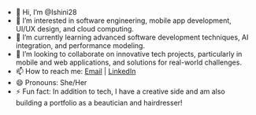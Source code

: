 - 👋 Hi, I’m @Ishini28
- 👀 I’m interested in software engineering, mobile app development, UI/UX design, and cloud computing.
- 🌱 I’m currently learning advanced software development techniques, AI integration, and performance modeling.
- 💞️ I’m looking to collaborate on innovative tech projects, particularly in mobile and web applications, and solutions for real-world challenges.
- 📫 How to reach me: [Email](mailto:dishini1228raj@gmail.com) | [LinkedIn](http://www.linkedin.com/in/ishini-rajapaksha-270989227/)
- 😄 Pronouns: She/Her
- ⚡ Fun fact: In addition to tech, I have a creative side and am also building a portfolio as a beautician and hairdresser!


<!---
Ishini28/Ishini28 is a ✨ special ✨ repository because its `README.md` (this file) appears on your GitHub profile.
You can click the Preview link to take a look at your changes.
--->
